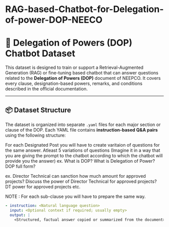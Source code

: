 # RAG-based-Chatbot-for-Delegation-of-power-DOP-NEECO
# 🧠 Delegation of Powers (DOP) Chatbot Dataset

This dataset is designed to train or support a Retrieval-Augmented Generation (RAG) or fine-tuning based chatbot that can answer questions related to the **Delegation of Powers (DOP)** document of NEEPCO. It covers every clause, designation-based powers, remarks, and conditions described in the official documentation.

---

## 📦 Dataset Structure

The dataset is organized into separate `.yaml` files for each major section or clause of the DOP. Each YAML file contains **instruction-based Q&A pairs** using the following structure:

For each Designated Post you will have to create varitaion of questions for the same answer. Atleast 5 variations of questions
(Imagine it in a way that you are giving the prompt to the chatbot according to which the chatbot will provide you the answer)
ex. What is DOP?
    What is Delegation of Power?
    DOP full form?

ex. Director Technical can sanction how much amount for approved projects?
    Discuss the power of Director Technical for approved projects?
    DT power for approved projects
    etc.

NOTE : For each sub-clause you will have to prepare the same way.

```yaml
- instruction: <Natural language question>
  input: <Optional context if required; usually empty>
  output: |
    <Structured, factual answer copied or summarized from the document>
